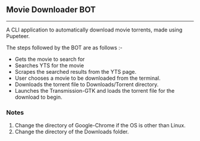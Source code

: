## Movie Downloader BOT

---

A CLI application to automatically download movie torrents, made using Pupeteer.

The steps followed by the BOT are as follows :-

- Gets the movie to search for
- Searches YTS for the movie
- Scrapes the searched results from the YTS page.
- User chooses a movie to be downloaded from the terminal.
- Downloads the torrent file to Downloads/Torrent directory.
- Launches the Transmission-GTK and loads the torrent file for the download to begin.

### Notes

1. Change the directory of Google-Chrome if the OS is other than Linux.
2. Change the directory of the Downloads folder.
